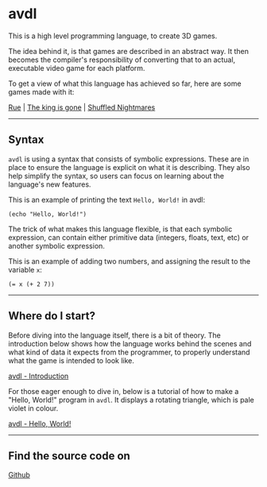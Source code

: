 # avdl

This is a high level programming language, to create 3D games.

The idea behind it, is that games are described in
an abstract way. It then becomes the compiler's responsibility
of converting that to an actual, executable video game for
each platform.

To get a view of what this language has achieved so far,
here are some games made with it:

<a class="menu" href="@ROOT@/games/rue.html">Rue</a> |
<a class="menu" href="@ROOT@/the_king_is_gone.html">The king is gone</a> |
<a class="menu" href="@ROOT@/shuffled_nightmares.html">Shuffled Nightmares</a>

---

## Syntax

`avdl` is using a syntax that consists of symbolic expressions.
These are in place to ensure the language is explicit on what
it is describing. They also help simplify the syntax,
so users can focus on learning about the language's new features.

This is an example of printing the text `Hello, World!` in avdl:

	(echo "Hello, World!")

The trick of what makes this language flexible, is that each
symbolic expression, can contain either primitive data (integers,
floats, text, etc) or another symbolic expression.

This is an example of adding two numbers, and assigning the result
to the variable `x`:

	(= x (+ 2 7))

---

## Where do I start?

Before diving into the language itself, there is a bit of theory.
The introduction below shows how the language works behind the scenes
and what kind of data it expects from the programmer, to properly
understand what the game is intended to look like.

<a class="menu" href="@ROOT@/avdl/introduction.html">avdl - Introduction</a>

For those eager enough to dive in, below is a tutorial of how to
make a "Hello, World!" program in `avdl`. It displays a rotating
triangle, which is pale violet in colour.

<a class="menu" href="@ROOT@/avdl/hello-world.html">avdl - Hello, World!</a>

---

## Find the source code on

<a class="button" href="https://github.com/tomtsagk/avdl">Github</a>
